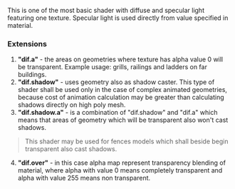 This is one of the most basic shader with diffuse and specular light featuring one texture. Specular light is used directly from value specified in material.

### Extensions
1. **"dif.a"** - the areas on geometries where texture has alpha value 0 will be transparent. Example usage: grills, railings and ladders on far buildings.
2. **"dif.shadow"** - uses geometry also as shadow caster. This type of shader shall be used only in the case of complex animated geometries, because cost of animation calculation may be greater than calculating shadows directly on high poly mesh.
3. **"dif.shadow.a"** - is a combination of "dif.shadow" and "dif.a" which means that areas of geometry which will be transparent also won't cast shadows. 

  > This shader may be used for fences models which shall beside begin transparent also cast shadows.
4. **"dif.over"** - in this case alpha map represent transparency blending of material, where alpha with value 0 means completely transparent and alpha with value 255 means non transparent.